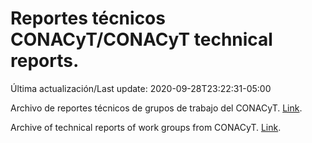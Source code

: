 # Reportes técnicos CONACyT/CONACyT technical reports.

Última actualización/Last update: 2020-09-28T23:22:31-05:00

Archivo de reportes técnicos de grupos de trabajo del CONACyT. [Link](https://coronavirus.conacyt.mx/productos/index.html).

Archive of technical reports of work groups from CONACyT. [Link](https://coronavirus.conacyt.mx/productos/index.html).
